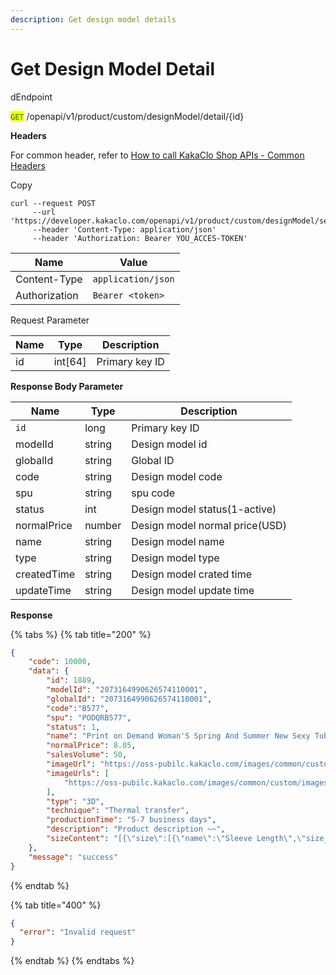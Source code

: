 ```yaml
---
description: Get design model details
---
```


# Get Design Model Detail

dEndpoint

<mark style="color:green;">`GET`</mark> /openapi/v1/product/custom/designModel/detail/{id}

**Headers**

For common header, refer to [How to call KakaClo Shop APIs - Common Headers](https://docs.kakaclo.com/kuai-su-kai-shi)

Copy

```
curl --request POST
     --url 'https://developer.kakaclo.com/openapi/v1/product/custom/designModel/search'
     --header 'Content-Type: application/json'
     --header 'Authorization: Bearer YOU_ACCES-TOKEN'
```

| Name          | Value              |
| ------------- | ------------------ |
| Content-Type  | `application/json` |
| Authorization | `Bearer <token>`   |



Request Parameter

| Name | Type     | Description    |
| ---- | -------- | -------------- |
| id   | int\[64] | Primary key ID |

**Response Body Parameter**

| Name        | Type   | Description                    |
| ----------- | ------ | ------------------------------ |
| `id`        | long   | Primary key ID                 |
| modelId     | string | Design model id                |
| globalId    | string | Global ID                      |
| code        | string | Design model code              |
| spu         | string | spu code                       |
| status      | int    | Design model status(1-active)  |
| normalPrice | number | Design model normal price(USD) |
| name        | string | Design model name              |
| type        | string | Design model type              |
| createdTime | string | Design model crated time       |
| updateTime  | string | Design model update time       |

**Response**

{% tabs %}
{% tab title="200" %}
```json
{
    "code": 10000,
    "data": {
        "id": 1889,
        "modelId": "2073164990626574110001",
        "globalId": "2073164990626574110001",
        "code":"B577",
        "spu": "PODQRB577",
        "status": 1,
        "name": "Print on Demand Woman'S Spring And Summer New Sexy Tube Top Mesh Pearl Hip Dress",
        "normalPrice": 8.05,
        "salesVolume": 50,
        "imageUrl": "https://oss-pubilc.kakaclo.com/images/common/custom/images/20240315/23448f22-7af0-4dd4-b768-5f7444e52495.png",
        "imageUrls": [
            "https://oss-pubilc.kakaclo.com/images/common/custom/images/20240315/23448f22-7af0-4dd4-b768-5f7444e52495.png"
        ],
        "type": "3D",
        "technique": "Thermal transfer",
        "productionTime": "5-7 business days",
        "description": "Product description ~~",
        "sizeContent": "[{\"size\":[{\"name\":\"Sleeve Length\",\"size_value\":[{\"name\":\"M\",\"value\":19},{\"name\":\"L\",\"value\":19.5}]},{\"name\":\"1/2 cuff\",\"size_value\":[{\"name\":\"M\",\"value\":16.9},{\"name\":\"L\",\"value\":17.6}]},{\"name\":\"shoulder width\",\"size_value\":[{\"name\":\"M\",\"value\":41},{\"name\":\"L\",\"value\":43}]},{\"name\":\"1/2 bust\",\"size_value\":[{\"name\":\"M\",\"value\":48.5},{\"name\":\"L\",\"value\":51.5}]},{\"name\":\"clothes length\",\"size_value\":[{\"name\":\"M\",\"value\":64},{\"name\":\"L\",\"value\":66}]}],\"sheet_name\":\"Size Chart\"}]"
    },
    "message": "success"
}
```
{% endtab %}

{% tab title="400" %}
```json
{
  "error": "Invalid request"
}
```
{% endtab %}
{% endtabs %}
